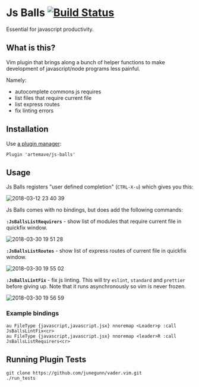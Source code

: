 # Js Balls [![Build Status](https://travis-ci.org/artemave/js-balls.svg?branch=master)](https://travis-ci.org/artemave/js-balls)

Essential for javascript productivity.

## What is this?

Vim plugin that brings along a bunch of helper functions to make development of javascript/node programs less painful.

Namely:

- autocomplete commons js requires
- list files that require current file
- list express routes
- fix linting errors

## Installation

Use [a plugin manager](https://github.com/VundleVim/Vundle.vim):

```vim script
Plugin 'artemave/js-balls'
```

## Usage

Js Balls registers "user defined completion" (`CTRL-X-u`) which gives you this:

![2018-03-12 23 40 39](https://user-images.githubusercontent.com/23721/38147456-b25bad1a-3452-11e8-984f-f609de469211.gif)

Js Balls comes with no bindings, but does add the following commands:

**`:JsBallsListRequirers`** - show list of modules that require current file in quickfix window.

![2018-03-30 19 51 28](https://user-images.githubusercontent.com/23721/38147735-d9631104-3453-11e8-91fa-67db2bf13055.gif)

**`:JsBallsListRoutes`** - show list of express routes of current file in quickfix window.

![2018-03-30 19 55 02](https://user-images.githubusercontent.com/23721/38147868-5995de2e-3454-11e8-9f87-8178004862d9.gif)

**`:JsBallsLintFix`** - fix js linting. This will try `eslint`, `standard` and `prettier` before giving up. Note that it runs asynchronously so vim is never frozen.

![2018-03-30 19 56 59](https://user-images.githubusercontent.com/23721/38147921-9ff6de22-3454-11e8-810d-596451d3765d.gif)

### Example bindings

```vim script
au FileType {javascript,javascript.jsx} nnoremap <Leader>p :call JsBallsLintFix<cr>
au FileType {javascript,javascript.jsx} nnoremap <leader>R :call JsBallsListRequirers<cr>
```

## Running Plugin Tests

```
git clone https://github.com/junegunn/vader.vim.git
./run_tests
```
